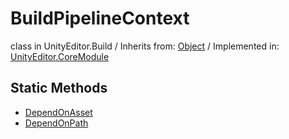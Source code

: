 # BuildPipelineContext
class in UnityEditor.Build
 / Inherits from: <a href="https://docs.unity3d.com/6000.0/Documentation/ScriptReference/Object.html">Object</a> / Implemented in: <a href="https://docs.unity3d.com/6000.0/Documentation/ScriptReference/UnityEditor.CoreModule.html">UnityEditor.CoreModule</a>

## Static Methods
- <a href="https://docs.unity3d.com/6000.0/Documentation/ScriptReference/BuildPipelineContext.DependOnAsset.html">DependOnAsset</a>
- <a href="https://docs.unity3d.com/6000.0/Documentation/ScriptReference/BuildPipelineContext.DependOnPath.html">DependOnPath</a>
